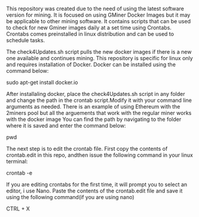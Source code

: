 This repository was created due to the need of using the latest software version for mining. It is focused on using GMiner Docker Images but it may be applicable to other mining software. It contains scripts that can be used to check for new Gminer images daily at a set time using Crontabs. Crontabs comes preinstalled in linux distribution and can be used to schedule tasks. 

The check4Updates.sh script pulls the new docker images if there is a new one available and continues mining. This repository is specific for linux only and requires installation of Docker. 
Docker can be installed using the command below:

sudo apt-get install docker.io

After installaling docker, place the check4Updates.sh script in any folder and change the path in the crontab script.Modify it with your command line arguments as needed. There is an example of using Ethereum with the 2miners pool but all the arguements that work with the regular miner works with the docker image
You can find the path by navigating to the folder where it is saved and enter the command below:

pwd

The next step is to edit the crontab file. First copy the contents of crontab.edit in this repo, andthen issue the following command in your linux terminal:

crontab -e

If you are editing crontabs for the first time, it will prompt you to select an editor, i use Nano. Paste the contents of the crontab.edit file and save it using the following command(if you are using nano)

CTRL + X

